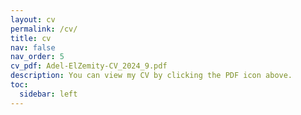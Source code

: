 ```yaml
---
layout: cv
permalink: /cv/
title: cv
nav: false
nav_order: 5
cv_pdf: Adel-ElZemity-CV_2024_9.pdf
description: You can view my CV by clicking the PDF icon above.
toc:
  sidebar: left
---
```

